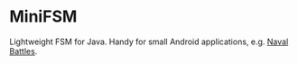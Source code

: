 # MiniFSM

Lightweight FSM for Java.  Handy for small Android applications,
e.g. [Naval Battles](github.com/EricMountain/BatailleNavale).
